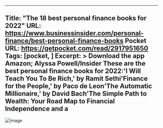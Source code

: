 
---
Title: "The 18 best personal finance books for 2022"
URL: https://www.businessinsider.com/personal-finance/best-personal-finance-books
Pocket URL: https://getpocket.com/read/2917951650
Tags: [pocket, ]
Excerpt: >
    Download the app Amazon; Alyssa Powell/Insider These are the best personal finance books for 2022:'I Will Teach You To Be Rich,' by Ramit Sethi'Finance for the People,' by Paco de Leon'The Automatic Millionaire,' by David Bach'The Simple Path to Wealth: Your Road Map to Financial Independence and a
---

![image](https://i.insider.com/61b770a2a296190019303edd?width=700)
